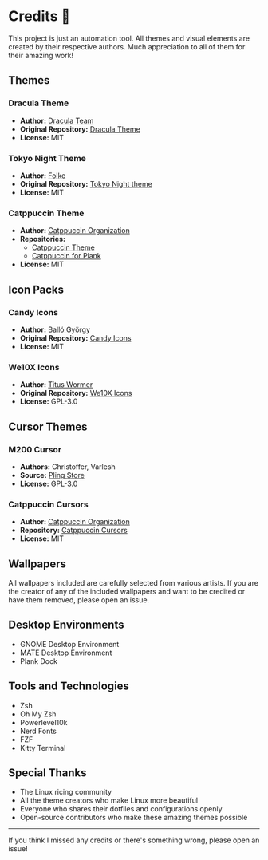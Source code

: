 # Credits 🌟
This project is just an automation tool. All themes and visual elements are created by their respective authors. Much appreciation to all of them for their amazing work!

## Themes
### Dracula Theme
- **Author:** [Dracula Team](https://draculatheme.com/)
- **Original Repository:** [Dracula Theme](https://github.com/dracula/dracula-theme)
- **License:** MIT

### Tokyo Night Theme
- **Author:** [Folke](https://github.com/folke)
- **Original Repository:** [Tokyo Night theme](https://github.com/folke/tokyonight.nvim)
- **License:** MIT

### Catppuccin Theme
- **Author:** [Catppuccin Organization](https://github.com/catppuccin)
- **Repositories:** 
  - [Catppuccin Theme](https://github.com/catppuccin/catppuccin)
  - [Catppuccin for Plank](https://github.com/catppuccin/plank)
- **License:** MIT

## Icon Packs
### Candy Icons
- **Author:** [Balló György](https://github.com/dobyrch)
- **Original Repository:** [Candy Icons](https://github.com/EliverLara/candy-icons)
- **License:** MIT

### We10X Icons
- **Author:** [Titus Wormer](https://github.com/wooorm)
- **Original Repository:** [We10X Icons](https://github.com/B00merang-Project/Windows-10)
- **License:** GPL-3.0

## Cursor Themes
### M200 Cursor
- **Authors:** Christoffer, Varlesh
- **Source:** [Pling Store](https://www.pling.com/p/1678691/)
- **License:** GPL-3.0

### Catppuccin Cursors
- **Author:** [Catppuccin Organization](https://github.com/catppuccin)
- **Repository:** [Catppuccin Cursors](https://github.com/catppuccin/cursors)
- **License:** MIT

## Wallpapers
All wallpapers included are carefully selected from various artists. If you are the creator of any of the included wallpapers and want to be credited or have them removed, please open an issue.

## Desktop Environments
- GNOME Desktop Environment
- MATE Desktop Environment
- Plank Dock

## Tools and Technologies
- Zsh
- Oh My Zsh
- Powerlevel10k
- Nerd Fonts
- FZF
- Kitty Terminal

## Special Thanks
- The Linux ricing community
- All the theme creators who make Linux more beautiful
- Everyone who shares their dotfiles and configurations openly
- Open-source contributors who make these amazing themes possible

---
If you think I missed any credits or there's something wrong, please open an issue!
